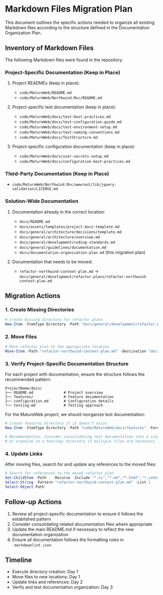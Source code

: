 # Markdown Files Migration Plan

This document outlines the specific actions needed to organize all existing Markdown files according to the structure defined in the Documentation Organization Plan.

## Inventory of Markdown Files

The following Markdown files were found in the repository:

### Project-Specific Documentation (Keep in Place)

1. Project READMEs (keep in place):
   - `code/MatureWeb/README.md`
   - `code/MatureWeb/Northwind.Mvc/README.md`

2. Project-specific test documentation (keep in place):
   - `code/MatureWeb/docs/test-best-practices.md`
   - `code/MatureWeb/docs/test-configuration-guide.md`
   - `code/MatureWeb/docs/test-environment-setup.md`
   - `code/MatureWeb/docs/test-naming-conventions.md`
   - `code/MatureWeb/docs/TestStructure.md`

3. Project-specific configuration documentation (keep in place):
   - `code/MatureWeb/docs/user-secrets-setup.md`
   - `code/MatureWeb/docs/configuration-best-practices.md`

### Third-Party Documentation (Keep in Place)

- `code/MatureWeb/Northwind.Mvc/wwwroot/lib/jquery-validation/LICENSE.md`

### Solution-Wide Documentation

1. Documentation already in the correct location:
   - `docs/README.md`
   - `docs/assets/templates/project-docs-template.md`
   - `docs/general/architecture/decisions/template.md`
   - `docs/general/architecture/overview.md`
   - `docs/general/development/coding-standards.md`
   - `docs/general/guidelines/documentation.md`
   - `docs/documentation-organization-plan.md` (this migration plan)

2. Documentation that needs to be moved:
   - `refactor-northwind-context-plan.md` → `docs/general/development/refactor-plans/refactor-northwind-context-plan.md`

## Migration Actions

### 1. Create Missing Directories

```powershell
# Create missing directory for refactor plans
New-Item -ItemType Directory -Path "docs/general/development/refactor-plans" -Force
```

### 2. Move Files

```powershell
# Move refactor plan to the appropriate location
Move-Item -Path "refactor-northwind-context-plan.md" -Destination "docs/general/development/refactor-plans/"
```

### 3. Verify Project-Specific Documentation Structure

For each project with documentation, ensure the structure follows the recommended pattern:

```
ProjectName/docs/
├── README.md              # Project overview
├── features/              # Feature documentation
├── configuration.md       # Configuration details
└── testing.md             # Testing approach
```

For the MatureWeb project, we should reorganize test documentation:

```powershell
# Create features directory if it doesn't exist
New-Item -ItemType Directory -Path "code/MatureWeb/docs/features" -Force

# Recommendation: Consider consolidating test documentation into a single testing.md file
# or organize in a testing/ directory if multiple files are necessary
```

### 4. Update Links

After moving files, search for and update any references to the moved files:

```powershell
# Search for references to the moved refactor plan
Get-ChildItem -Path . -Recurse -Include "*.cs","*.md","*.html","*.cshtml" -File | 
Select-String -Pattern "refactor-northwind-context-plan.md" -List | 
Select-Object Path
```

## Follow-up Actions

1. Review all project-specific documentation to ensure it follows the established pattern
2. Consider consolidating related documentation files where appropriate
3. Update the main README.md if necessary to reflect the new documentation organization
4. Ensure all documentation follows the formatting rules in `.markdownlint.json`

## Timeline

- Execute directory creation: Day 1
- Move files to new locations: Day 1
- Update links and references: Day 2
- Verify and test documentation organization: Day 3